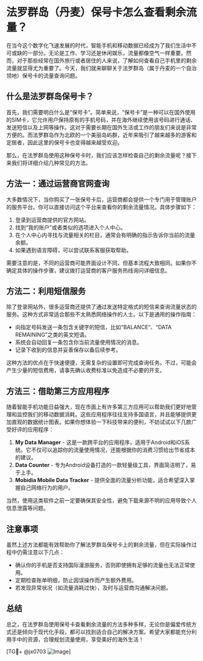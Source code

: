 # 法罗群岛（丹麦）保号卡怎么查看剩余流量？

在当今这个数字化飞速发展的时代，智能手机和移动数据已经成为了我们生活中不可或缺的一部分。无论是工作、学习还是休闲娱乐，流量都像空气一样重要。然而，对于那些经常在国外旅行或者居住的人来说，了解如何查看自己手机里的剩余流量就显得尤为重要了。今天，我们就来聊聊关于法罗群岛（属于丹麦的一个自治领地）保号卡的流量查询问题。

## 什么是法罗群岛保号卡？

首先，我们需要明白什么是“保号卡”。简单来说，“保号卡”是一种可以在国外使用的SIM卡，它允许用户保持原有的手机号码，并在海外继续使用该号码进行通话、发送短信以及上网等操作。这对于需要长期在国外生活或工作的朋友们来说是非常方便的。而法罗群岛作为北欧的一个美丽岛屿群，近年来吸引了越来越多的游客和定居者，因此这里的保号卡也变得越来越受欢迎。

那么，在法罗群岛使用这种保号卡时，我们应该怎样检查自己的剩余流量呢？接下来我们将详细介绍几种常见的方法。

## 方法一：通过运营商官网查询

大多数情况下，当你购买了一张保号卡后，运营商都会提供一个专门用于管理账户的服务平台。你可以直接访问这个平台来查看你的剩余流量情况。具体步骤如下：

1. 登录到运营商提供的官方网站。
2. 找到“我的账户”或者类似的选项进入个人中心。
3. 在个人中心内寻找与流量相关的栏目，通常会有明确的指示告诉你当前的流量余额。
4. 如果遇到语言障碍，可以尝试联系客服获取帮助。

需要注意的是，不同的运营商可能界面设计不同，但基本流程大致相同。如果你不确定具体的操作步骤，建议拨打运营商的客户服务热线询问详细信息。

## 方法二：利用短信服务

除了登录网站外，很多运营商还提供了通过发送特定格式的短信来查询流量状态的服务。这种方式非常适合那些不太熟悉网络操作的人士。以下是通用的操作指南：

- 向指定号码发送一条包含关键字的短信，比如“BALANCE”、“DATA REMAINING”之类的英文短语。
- 系统会自动回复一条包含你当前流量使用情况的消息。
- 记录下收到的信息并妥善保存以备后续参考。

这种方法的优点在于快速便捷，无需复杂的设置即可完成查询任务。不过，可能会产生少量的短信费用，请事先确认收费标准以免造成不必要的开支。

## 方法三：借助第三方应用程序

随着智能手机功能日益强大，现在市面上有许多第三方应用可以帮助我们更好地管理和监控我们的移动数据消耗。这些应用程序往往支持多国语言，并且能够提供更加直观的数据统计图表。如果你想体验一下科技带来的便利，不妨试试以下几款广受好评的应用程序：

1. **My Data Manager** - 这是一款跨平台的应用程序，适用于Android和iOS系统。它不仅可以追踪你的流量使用情况，还能根据你的消费习惯给出节省成本的建议。
2. **Data Counter** - 专为Android设备打造的一款轻量级工具，界面简洁明了，易于上手。
3. **Mobidia Mobile Data Tracker** - 提供全面的流量分析功能，适合希望深入掌握自己网络行为的用户。

当然，使用这类软件之前一定要确保其安全性，避免下载来源不明的应用导致个人信息泄露等问题。

## 注意事项

虽然上述方法都能有效帮助你了解法罗群岛保号卡上的剩余流量，但在实际操作过程中仍需注意以下几点：

- 确认你的手机是否支持国际漫游服务，否则即使拥有足够的流量也无法正常使用。
- 定期检查账单明细，防止因误操作而产生额外费用。
- 若发现异常状况（如流量消耗过快），及时与运营商沟通解决问题。

## 总结

总之，在法罗群岛使用保号卡查看剩余流量的方法多种多样，无论你是偏爱传统方式还是倾向于现代化手段，都可以找到适合自己的解决方案。希望大家都能充分利用手中的资源，合理规划流量使用，享受美好的海外生活！

[TG💪+ @jx0703 ![Image](https://github.com/user-attachments/assets/dbca1d08-cadb-493c-b0ec-ad6f7a83f270)]